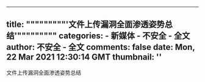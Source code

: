 
---
title: """""""""'文件上传漏洞全面渗透姿势总结'"""""""""
categories: 
    - 新媒体
    - 不安全 - 全文
author: 不安全 - 全文
comments: false
date: Mon, 22 Mar 2021 12:30:14 GMT
thumbnail: ''
---

<div>   
文件上传漏洞全面渗透姿势总结  
</div>
            